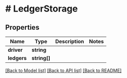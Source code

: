 # # LedgerStorage

## Properties

Name | Type | Description | Notes
------------ | ------------- | ------------- | -------------
**driver** | **string** |  |
**ledgers** | **string[]** |  |

[[Back to Model list]](../../README.md#models) [[Back to API list]](../../README.md#endpoints) [[Back to README]](../../README.md)
